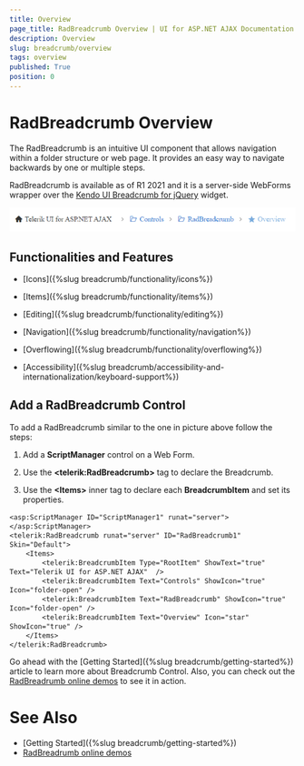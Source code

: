```yaml
---
title: Overview
page_title: RadBreadcrumb Overview | UI for ASP.NET AJAX Documentation
description: Overview
slug: breadcrumb/overview
tags: overview
published: True
position: 0
---
```


# RadBreadcrumb Overview

The RadBreadcrumb is an intuitive UI component that allows navigation within a folder structure or web page. It provides an easy way to navigate backwards by one or multiple steps.

RadBreadcrumb is available as of R1 2021 and it is a server-side WebForms wrapper over the [Kendo UI Breadcrumb for jQuery](https://docs.telerik.com/kendo-ui/controls/navigation/breadcrumb/overview) widget.

![Breadcrumb overview](images/breadcrumb-overview-basicusage.png)

## Functionalities and Features

* [Icons]({%slug breadcrumb/functionality/icons%})

* [Items]({%slug breadcrumb/functionality/items%})

* [Editing]({%slug breadcrumb/functionality/editing%})

* [Navigation]({%slug breadcrumb/functionality/navigation%})

* [Overflowing]({%slug breadcrumb/functionality/overflowing%})

* [Accessibility]({%slug breadcrumb/accessibility-and-internationalization/keyboard-support%})

## Add a RadBreadcrumb Control

To add a RadBreadcrumb similar to the one in picture above follow the steps:

1. Add a **ScriptManager** control on a Web Form.

1. Use the **&lt;telerik:RadBreadcrumb&gt;** tag to declare the Breadcrumb.

1. Use the **&lt;Items&gt;** inner tag to declare each **BreadcrumbItem** and set its properties.

````ASPX
<asp:ScriptManager ID="ScriptManager1" runat="server"></asp:ScriptManager>
<telerik:RadBreadcrumb runat="server" ID="RadBreadcrumb1" Skin="Default">
    <Items>
        <telerik:BreadcrumbItem Type="RootItem" ShowText="true" Text="Telerik UI for ASP.NET AJAX"  />
        <telerik:BreadcrumbItem Text="Controls" ShowIcon="true" Icon="folder-open" />
        <telerik:BreadcrumbItem Text="RadBreadcrumb" ShowIcon="true" Icon="folder-open" />
        <telerik:BreadcrumbItem Text="Overview" Icon="star" ShowIcon="true" />
    </Items>
</telerik:RadBreadcrumb>
````

Go ahead with the [Getting Started]({%slug breadcrumb/getting-started%}) article to learn more about Breadcrumb Control. Also, you can check out the [RadBreadrumb online demos](https://demos.telerik.com/aspnet-ajax/breadcrumb/examples/overview/defaultcs.aspx) to see it in action.

# See Also

 * [Getting Started]({%slug breadcrumb/getting-started%})
 * [RadBreadrumb online demos](https://demos.telerik.com/aspnet-ajax/breadcrumb/examples/overview/defaultcs.aspx)
  
  